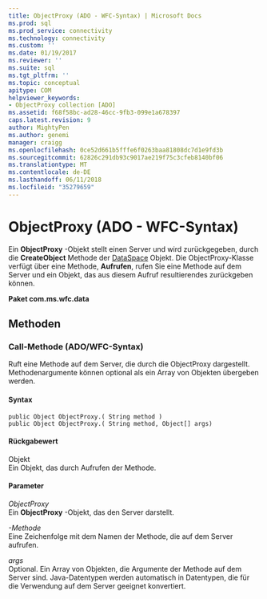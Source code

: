 ```yaml
---
title: ObjectProxy (ADO - WFC-Syntax) | Microsoft Docs
ms.prod: sql
ms.prod_service: connectivity
ms.technology: connectivity
ms.custom: ''
ms.date: 01/19/2017
ms.reviewer: ''
ms.suite: sql
ms.tgt_pltfrm: ''
ms.topic: conceptual
apitype: COM
helpviewer_keywords:
- ObjectProxy collection [ADO]
ms.assetid: f68f58bc-ad28-46cc-9fb3-099e1a678397
caps.latest.revision: 9
author: MightyPen
ms.author: genemi
manager: craigg
ms.openlocfilehash: 0ce52d661b5fffe6f0263baa81808dc7d1e9fd3b
ms.sourcegitcommit: 62826c291db93c9017ae219f75c3cfeb8140bf06
ms.translationtype: MT
ms.contentlocale: de-DE
ms.lasthandoff: 06/11/2018
ms.locfileid: "35279659"
---
```

# <a name="objectproxy-ado---wfc-syntax"></a>ObjectProxy (ADO - WFC-Syntax)
Ein **ObjectProxy** -Objekt stellt einen Server und wird zurückgegeben, durch die **CreateObject** Methode der [DataSpace](../../../ado/reference/rds-api/dataspace-object-rds.md) Objekt. Die ObjectProxy-Klasse verfügt über eine Methode, **Aufrufen**, rufen Sie eine Methode auf dem Server und ein Objekt, das aus diesem Aufruf resultierendes zurückgeben können.  
  
 **Paket com.ms.wfc.data**  
  
## <a name="methods"></a>Methoden  
  
### <a name="call-method-adowfc-syntax"></a>Call-Methode (ADO/WFC-Syntax)  
 Ruft eine Methode auf dem Server, die durch die ObjectProxy dargestellt. Methodenargumente können optional als ein Array von Objekten übergeben werden.  
  
#### <a name="syntax"></a>Syntax  
  
```  
public Object ObjectProxy.( String method )  
public Object ObjectProxy.( String method, Object[] args)  
```  
  
#### <a name="returns"></a>Rückgabewert  
 Objekt  
 Ein Objekt, das durch Aufrufen der Methode.  
  
#### <a name="parameters"></a>Parameter  
 *ObjectProxy*  
 Ein **ObjectProxy** -Objekt, das den Server darstellt.  
  
 *-Methode*  
 Eine Zeichenfolge mit dem Namen der Methode, die auf dem Server aufrufen.  
  
 *args*  
 Optional. Ein Array von Objekten, die Argumente der Methode auf dem Server sind. Java-Datentypen werden automatisch in Datentypen, die für die Verwendung auf dem Server geeignet konvertiert.
